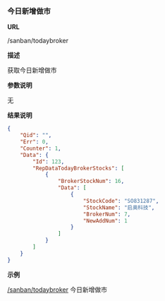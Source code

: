 
### 今日新增做市

**URL**

/sanban/todaybroker

**描述**

获取今日新增做市

**参数说明**

无


**结果说明**

```json
{
    "Qid": "",
    "Err": 0,
    "Counter": 1,
    "Data": {
        "Id": 123,
        "RepDataTodayBrokerStocks": [
            {
                "BrokerStockNum": 16,
                "Data": [
                    {
                        "StockCode": "SO831287",
                        "StockName": "启奥科技",
                        "BrokerNum": 7,
                        "NewAddNum": 1
                    }
                ]
            }
        ]
    }
}
```

**示例**

[/sanban/todaybroker]($APIHOST$/sanban/todaybroker)
今日新增做市

